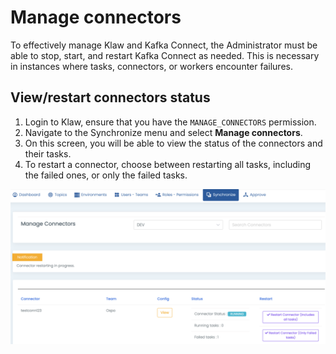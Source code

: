 # Manage connectors

To effectively manage Klaw and Kafka Connect, the Administrator must be
able to stop, start, and restart Kafka Connect as needed. This is
necessary in instances where tasks, connectors, or workers encounter
failures.

## View/restart connectors status

1.  Login to Klaw, ensure that you have the `MANAGE_CONNECTORS`
    permission.
2.  Navigate to the Synchronize menu and select **Manage connectors**.
3.  On this screen, you will be able to view the status of the
    connectors and their tasks.
4.  To restart a connector, choose between restarting all tasks,
    including the failed ones, or only the failed tasks.

![image](../../../static/images/sync/ConnectorStatus.png)
